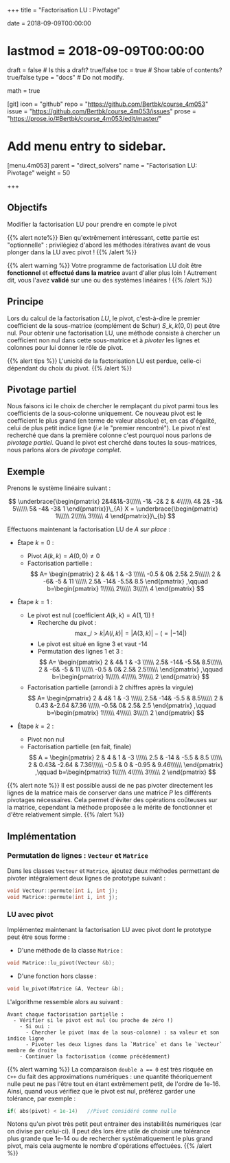 +++
title = "Factorisation LU : Pivotage"

date = 2018-09-09T00:00:00
# lastmod = 2018-09-09T00:00:00

draft = false  # Is this a draft? true/false
toc = true  # Show table of contents? true/false
type = "docs"  # Do not modify.

math = true

[git]
  icon = "github"
  repo = "https://github.com/Bertbk/course_4m053"
  issue = "https://github.com/Bertbk/course_4m053/issues"
  prose = "https://prose.io/#Bertbk/course_4m053/edit/master/"

# Add menu entry to sidebar.
[menu.4m053]
  parent = "direct_solvers"
  name = "Factorisation LU: Pivotage"
  weight = 50

+++

## Objectifs

Modifier la factorisation LU pour prendre en compte le pivot

{{% alert note%}}
Bien qu'extrêmement intéressant, cette partie est "optionnelle" : privilégiez d'abord les méthodes itératives avant de vous plonger dans la LU avec pivot !
{{% /alert %}}

{{% alert warning %}}
Votre programme de factorisation LU doit être **fonctionnel** et **effectué dans la matrice** avant d'aller plus loin ! Autrement dit, vous l'avez **validé** sur une ou des systèmes linéaires !
{{% /alert %}}

## Principe

Lors du calcul de la factorisation $LU$, le pivot, c'est-à-dire le premier coefficient de la sous-matrice (complément de Schur) $S\_{k,k}(0,0)$ peut être nul. Pour obtenir une factorisation LU, une méthode consiste à chercher un coefficient non nul dans cette sous-matrice et à *pivoter* les lignes et colonnes pour lui donner le rôle de pivot. 

{{% alert tips %}}
L'unicité de la factorisation LU est perdue, celle-ci dépendant du choix du pivot.
{{% /alert %}}

## Pivotage partiel 

Nous faisons ici le choix de chercher le remplaçant du pivot parmi tous les coefficients de la sous-colonne uniquement. Ce nouveau pivot est le coefficient le plus grand (en terme de valeur absolue) et, en cas d'égalité, celui de plus petit indice ligne (*i.e* le "premier rencontré"). Le pivot n'est recherché que dans la première colonne c'est pourquoi nous parlons de *pivotage partiel*. Quand le pivot est cherché dans toutes la sous-matrices, nous parlons alors de *pivotage complet*.


## Exemple

Prenons le système linéaire suivant :

$$
\underbrace{\begin{pmatrix}
2&4&1&-3\\\\\\
 -1& -2&  2 & 4\\\\\\
  4&  2& -3&  5\\\\\\
  5& -4& -3& 1
 \end{pmatrix}}\_{A}
 X = 
 \underbrace{\begin{pmatrix}
 1\\\\\\ 2\\\\\\ 3\\\\\\ 4
 \end{pmatrix}}\_{b}
$$

Effectuons maintenant la factorisation LU de $A$  *sur place* :

- Étape $k=0$ :
  - Pivot $A(k,k) = A(0,0) \neq 0$
  - Factorisation partielle : 
$$
A= \begin{pmatrix}
  2   & 4&    1 &  -3  \\\\\\
 -0.5  & 0&    2.5& 2.5\\\\\\
  2  & -6&   -5 &  11 \\\\\\
  2.5& -14&   -5.5& 8.5
  \end{pmatrix}
  ,\qquad
  b=\begin{pmatrix}
 1\\\\\\ 2\\\\\\ 3\\\\\\ 4
 \end{pmatrix}
  $$

- Étape $k=1$ : 
  - Le pivot est nul (coefficient $A(k,k) = A(1,1)$) !
      - Recherche du pivot :
$$
\max\_{i>k} |A(i,k)| = |A(3,k)| - (= |-14|)
$$
      - Le pivot est situé en ligne 3 et vaut -14
      - Permutation des lignes 1 et 3 :
$$
A= \begin{pmatrix}
  2   & 4&    1 &  -3  \\\\\\
  2.5& -14&   -5.5& 8.5\\\\\\
  2  & -6&   -5 &  11 \\\\\\
 -0.5  & 0&    2.5& 2.5\\\\\\
  \end{pmatrix}
  ,\qquad
  b=\begin{pmatrix}
 1\\\\\\ 4\\\\\\ 3\\\\\\ 2
 \end{pmatrix}
$$
  - Factorisation partielle (arrondi à 2 chiffres après la virgule)
$$
A= \begin{pmatrix}
  2   & 4&    1 &  -3  \\\\\\
 2.5& -14&   -5.5 &  8.5\\\\\\
  2  & 0.43  &-2.64   &7.36 \\\\\\
  -0.5& 0&   2.5& 2.5
  \end{pmatrix}
  ,\qquad
  b=\begin{pmatrix}
 1\\\\\\ 4\\\\\\ 3\\\\\\ 2
 \end{pmatrix}
$$
- Étape $k=2$ :
  - Pivot non nul
  - Factorisation partielle (en fait, finale)
$$
A = \begin{pmatrix}
   2  &         4        &   1         & -3       \\\\\\
   2.5 &       -14        &  -5.5        &  8.5       \\\\\\
   2  &         0.43&  -2.64 &  7.36\\\\\\
  -0.5 &        0        &  -0.95 &  9.46\\\\\\
\end{pmatrix}
  ,\qquad
  b=\begin{pmatrix}
 1\\\\\\ 4\\\\\\ 3\\\\\\ 2
 \end{pmatrix}
$$

{{% alert note %}}
Il est possible aussi de ne pas pivoter directement les lignes de la matrice mais de conserver dans une matrice $P$ les différents pivotages nécessaires. Cela permet d'éviter des opérations coûteuses sur la matrice, cependant la méthode proposée a le mérite de fonctionner et d'être relativement simple. 
{{% /alert %}}

## Implémentation



### Permutation de lignes : `Vecteur` et `Matrice`
Dans les classes `Vecteur` et `Matrice`, ajoutez deux méthodes permettant de pivoter intégralement deux lignes de prototype suivant :

```cpp
void Vecteur::permute(int i, int j);
void Matrice::permute(int i, int j);
```

### LU avec pivot

Implémentez maintenant la factorisation LU avec pivot dont le prototype peut être sous forme :

- D'une méthode de la classe `Matrice` :

```cpp
void Matrice::lu_pivot(Vecteur &b);
```

- D'une fonction hors classe :

```cpp
void lu_pivot(Matrice &A, Vecteur &b);
```
L'algorithme ressemble alors au suivant :

```
Avant chaque factorisation partielle :
  - Vérifier si le pivot est nul (ou proche de zéro !)
    - Si oui :
      - Chercher le pivot (max de la sous-colonne) : sa valeur et son indice ligne
      - Pivoter les deux lignes dans la `Matrice` et dans le `Vecteur` membre de droite
    - Continuer la factorisation (comme précédemment)
```

{{% alert warning %}}
La comparaison `double a == 0` est très risquée en `C++` du fait des approximations numériques : une quantité théoriquement nulle peut ne pas l'être tout en étant extrêmement petit, de l'ordre de 1e-16. Ainsi, quand vous vérifiez que le pivot est nul, préférez garder une tolérance, par exemple :

```cpp
if( abs(pivot) < 1e-14)   //Pivot considéré comme nulle
```

Notons qu'un pivot très petit peut entrainer des instabilités numériques (car on divise par celui-ci). Il peut dès lors être utile de choisir une tolérance plus grande que 1e-14 ou de rechercher systématiquement le plus grand pivot, mais cela augmente le nombre d'opérations effectuées.
{{% /alert %}}